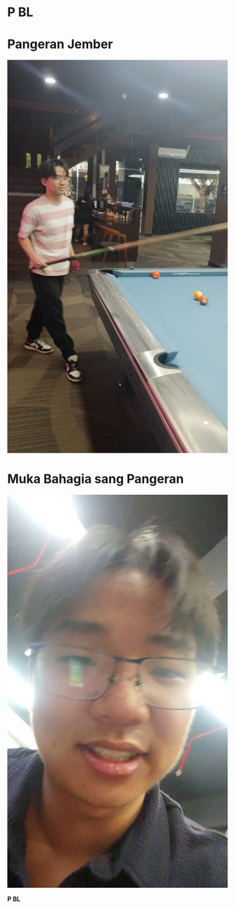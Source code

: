 # P BL
# Pangeran Jember
![BL](bl.jpeg)

# Muka Bahagia sang Pangeran
![BL](1000115457.jpg)

**P BL**
